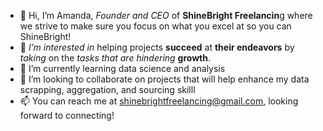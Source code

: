 - 👋 Hi, I’m Amanda, _Founder and CEO_ of **ShineBright Freelancin**g where we strive to make sure you focus on what you excel at so you can ShineBright!
- 👀 _I’m interested in_ helping projects **succeed** at **their endeavors** by _taking_ on the _tasks that are hindering_ **growth**.
- 🌱 I’m currently learning data science and analysis
- 💞️ I’m looking to collaborate on projects that will help enhance my data scrapping, aggregation, and sourcing skilll
- 📫 You can reach me at shinebrightfreelancing@gmail.com, looking forward to connecting!

<!---
aholman0725/aholman0725 is a ✨ special ✨ repository because its `README.md` (this file) appears on your GitHub profile.
You can click the Preview link to take a look at your changes.
--->
